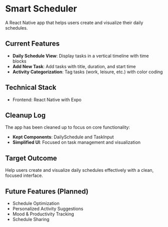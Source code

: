 # Smart Scheduler

A React Native app that helps users create and visualize their daily schedules.

## Current Features

- **Daily Schedule View**: Display tasks in a vertical timeline with time blocks
- **Add New Task**: Add tasks with title, duration, and start time
- **Activity Categorization**: Tag tasks (work, leisure, etc.) with color coding

## Technical Stack

- Frontend: React Native with Expo

## Cleanup Log

The app has been cleaned up to focus on core functionality:

- **Kept Components**: DailySchedule and TaskInput
- **Simplified UI**: Focused on task management and visualization

## Target Outcome

Help users create and visualize daily schedules effectively with a clean, focused interface.

## Future Features (Planned)

- Schedule Optimization
- Personalized Activity Suggestions
- Mood & Productivity Tracking
- Schedule Sharing